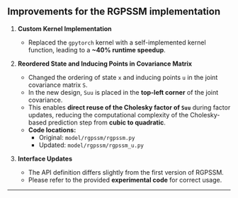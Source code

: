 ## Improvements for the RGPSSM implementation

1. **Custom Kernel Implementation**  
   - Replaced the `gpytorch` kernel with a self-implemented kernel function, leading to a **~40% runtime speedup**. 

2. **Reordered State and Inducing Points in Covariance Matrix**  
   - Changed the ordering of state `x` and inducing points `u` in the joint covariance matrix `S`.  
   - In the new design, `Suu` is placed in the **top-left corner** of the joint covariance.  
   - This enables **direct reuse of the Cholesky factor of `Suu`** during factor updates, reducing the computational complexity of the Cholesky-based prediction step from **cubic to quadratic**.  
   - **Code locations:**  
     - Original: `model/rgpssm/rgpssm.py`  
     - Updated: `model/rgpssm/rgpssm_u.py`

3. **Interface Updates**  
   - The API definition differs slightly from the first version of RGPSSM.  
   - Please refer to the provided **experimental code** for correct usage.

---